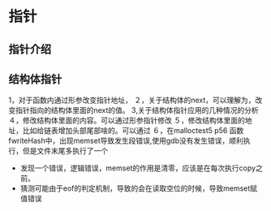 # 指针
## 指针介绍
## 结构体指针
1，对于函数内通过形参改变指针地址，
２，关于结构体的next，可以理解为，改变指针指向的结构体里面的next的值。
3,关于结构体指针应用的几种情况的分析
４，修改结构体里面的内容。可以通过形参指针修改
５，修改结构体里面的地址，比如给链表增加头部尾部啥的。可以通过
６，在malloctest5 p56 函数fwriteHash中，出现memset导致发生段错误,使用gdb没有发生错误，顺利执行，但是文件末尾多执行了一个
- 发现一个错误，逻辑错误，memset的作用是清零，应该是在每次执行copy之前。
- 猜测可能由于eof的判定机制，导致的会在读取空位的时候，导致memset赋值错误
